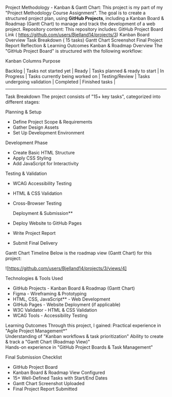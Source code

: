  Project Methodology - Kanban & Gantt Chart:
 This project is my part of my "Project Methodology Course Assignment". 
 The goal is to create a structured project plan, using **GitHub Projects**, including a Kanban Board & Roadmap (Gantt Chart) to manage and track the development of a web project.
Repository content:
This repository includes:
GitHub Project Board Link ( https://github.com/users/Bjelland14/projects/3)
Kanban Board Overview
Task Breakdown ( 15 tasks)
Gantt Chart Screenshot
Final Project Report
Reflection & Learning Outcomes
Kanban & Roadmap Overview
The "GitHub Project Board" is structured with the following workflow:

Kanban Columns Purpose

 Backlog | Tasks not started yet |
 Ready | Tasks planned & ready to start |
 In Progress | Tasks currently being worked on |
 Testing/Review | Tasks undergoing validation |
 Completed | Finished tasks |

---

 Task Breakdown
The project consists of "15+ key tasks", categorized into different stages:

   Planning & Setup
-  Define Project Scope & Requirements
-  Gather Design Assets
-  Set Up Development Environment

  Development Phase
-  Create Basic HTML Structure
-  Apply CSS Styling
-  Add JavaScript for Interactivity

  Testing & Validation
-  WCAG Accessibility Testing
-  HTML & CSS Validation
- Cross-Browser Testing

  Deployment & Submission**
- Deploy Website to GitHub Pages
-  Write Project Report
-  Submit Final Delivery



 Gantt Chart Timeline
Below is the roadmap view (Gantt Chart) for this project:  

![https://github.com/users/Bjelland14/projects/3/views/4]



 Technologies & Tools Used
- GitHub Projects - Kanban Board & Roadmap (Gantt Chart)
- Figma - Wireframing & Prototyping
- HTML, CSS, JavaScript** - Web Development
- GitHub Pages - Website Deployment (if applicable)
- W3C Validator - HTML & CSS Validation
- WCAG Tools - Accessibility Testing


 Learning Outcomes
 Through this project, I gained:
 Practical experience in "Agile Project Management*"  
 Understanding of "Kanban workflows & task prioritization" 
 Ability to create & track a "Gantt Chart (Roadmap View)"  
 Hands-on experience in "GitHub Project Boards & Task Management"  



   Final Submission Checklist
 - GitHub Project Board   
 - Kanban Board & Roadmap View Configured
 - 15+ Well-Defined Tasks with Start/End Dates  
 - Gantt Chart Screenshot Uploaded  
 - Final Project Report Submitted
